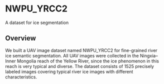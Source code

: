# NWPU_YRCC2
A dataset for ice segmentation
## Overview
We built a UAV image dataset named NWPU_YRCC2 for fine-grained river ice semantic segmentation. All UAV images were collected in the Ningxia–Inner Mongolia reach of the Yellow River, since the ice phenomenon in this reach is very typical and diverse. The dataset consists of 1525 precisely labeled images covering typical river ice images with different characteristics.
